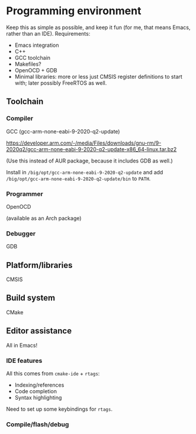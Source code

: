 # Programming environment

Keep this as simple as possible, and keep it fun (for me, that
means Emacs, rather than an IDE). Requirements:

 * Emacs integration
 * C++
 * GCC toolchain
 * Makefiles?
 * OpenOCD + GDB
 * Minimal libraries: more or less just CMSIS register definitions to
   start with; later possibly FreeRTOS as well.


## Toolchain

### Compiler

GCC (gcc-arm-none-eabi-9-2020-q2-update)

https://developer.arm.com/-/media/Files/downloads/gnu-rm/9-2020q2/gcc-arm-none-eabi-9-2020-q2-update-x86_64-linux.tar.bz2

(Use this instead of AUR package, because it includes GDB as well.)

Install in `/big/opt/gcc-arm-none-eabi-9-2020-q2-update` and add
`/big/opt/gcc-arm-none-eabi-9-2020-q2-update/bin` to `PATH`.


### Programmer

OpenOCD

(available as an Arch package)


### Debugger

GDB


## Platform/libraries

CMSIS


## Build system

CMake


## Editor assistance

All in Emacs!

### IDE features

All this comes from `cmake-ide` + `rtags`:

 - Indexing/references
 - Code completion
 - Syntax highlighting

Need to set up some keybindings for `rtags`.

### Compile/flash/debug
